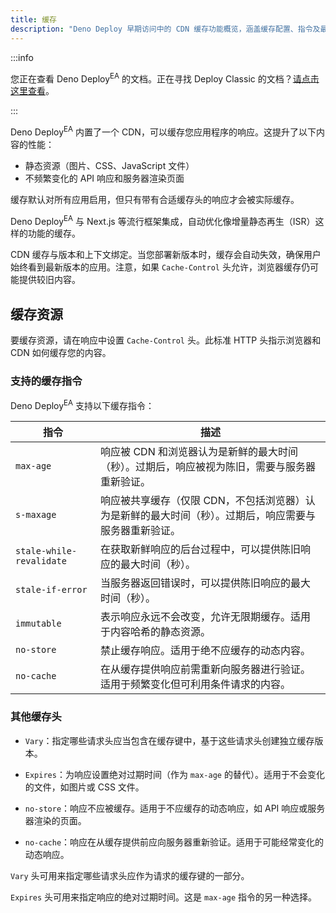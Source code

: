 ```yaml
---
title: 缓存
description: "Deno Deploy 早期访问中的 CDN 缓存功能概览，涵盖缓存配置、指令及最佳实践。"
---
```


:::info

您正在查看 Deno Deploy<sup>EA</sup> 的文档。正在寻找 Deploy Classic 的文档？[请点击这里查看](/deploy/)。

:::

Deno Deploy<sup>EA</sup> 内置了一个 CDN，可以缓存您应用程序的响应。这提升了以下内容的性能：

- 静态资源（图片、CSS、JavaScript 文件）
- 不频繁变化的 API 响应和服务器渲染页面

缓存默认对所有应用启用，但只有带有合适缓存头的响应才会被实际缓存。

Deno Deploy<sup>EA</sup> 与 Next.js 等流行框架集成，自动优化像增量静态再生（ISR）这样的功能的缓存。

CDN 缓存与版本和上下文绑定。当您部署新版本时，缓存会自动失效，确保用户始终看到最新版本的应用。注意，如果 `Cache-Control` 头允许，浏览器缓存仍可能提供较旧内容。

## 缓存资源

要缓存资源，请在响应中设置 `Cache-Control` 头。此标准 HTTP 头指示浏览器和 CDN 如何缓存您的内容。

### 支持的缓存指令

Deno Deploy<sup>EA</sup> 支持以下缓存指令：

| 指令                      | 描述                                                                                                                                                                   |
| ------------------------ | --------------------------------------------------------------------------------------------------------------------------------------------------------------------- |
| `max-age`                | 响应被 CDN 和浏览器认为是新鲜的最大时间（秒）。过期后，响应被视为陈旧，需要与服务器重新验证。                                                                             |
| `s-maxage`               | 响应被共享缓存（仅限 CDN，不包括浏览器）认为是新鲜的最大时间（秒）。过期后，响应需要与服务器重新验证。                                                                     |
| `stale-while-revalidate` | 在获取新鲜响应的后台过程中，可以提供陈旧响应的最大时间（秒）。                                                                                                         |
| `stale-if-error`         | 当服务器返回错误时，可以提供陈旧响应的最大时间（秒）。                                                                                                                 |
| `immutable`              | 表示响应永远不会改变，允许无限期缓存。适用于内容哈希的静态资源。                                                                                                         |
| `no-store`               | 禁止缓存响应。适用于绝不应缓存的动态内容。                                                                                                                           |
| `no-cache`               | 在从缓存提供响应前需重新向服务器进行验证。适用于频繁变化但可利用条件请求的内容。                                                                                         |

### 其他缓存头

- `Vary`：指定哪些请求头应当包含在缓存键中，基于这些请求头创建独立缓存版本。

- `Expires`：为响应设置绝对过期时间（作为 `max-age` 的替代）。适用于不会变化的文件，如图片或 CSS 文件。
- `no-store`：响应不应被缓存。适用于不应缓存的动态响应，如 API 响应或服务器渲染的页面。
- `no-cache`：响应在从缓存提供前应向服务器重新验证。适用于可能经常变化的动态响应。

`Vary` 头可用来指定哪些请求头应作为请求的缓存键的一部分。

`Expires` 头可用来指定响应的绝对过期时间。这是 `max-age` 指令的另一种选择。